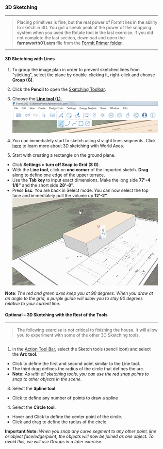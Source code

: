 ### 3D Sketching

---

> Placing primitives is fine, but the real power of FormIt lies in the ability to sketch in 3D. You got a sneak peak at the power of the snapping system when you used the Rotate tool in the last exercise. If you did not complete the last section, download and open the **farnsworth01.axm** file from the [FormIt Primer folder](https://autodesk.app.box.com/s/thavswirrbflit27rbqzl26ljj7fu1uv/1/9025446442).

---

#### 3D Sketching with Lines

1. To group the image plan in order to prevent sketched lines from "sticking", select the plane by double-clicking it, right-click and choose **Group \(G\)**.

2. Click the **Pencil** to open the [Sketching Toolbar](../formit-introduction/tool-bars.md).

3. Choose the [**Line tool \(L\)**](../formit-introduction/tool-bars.md). ![](./images/b73dbf13-d655-42fa-ae12-164e8bda28ad.png)

4. You can immediately start to sketch using straight lines segments. Click [here](../tool-library/world-axes.md) to learn more about 3D sketching with World Axes.

5. Start with creating a rectangle on the ground plane.

  * Click **Settings &gt; turn off Snap to Grid \(S G\)**.
  * With the **Line tool**, click on **one corner** of the imported sketch. **Drag** along to define one edge of the upper terrace.
  * Use the **Tab key** to input exact dimensions. Make the long side **77'-4 1\/8"** and the short side **28'-8**".
  * Press **Esc**. You are back in Select mode. You can now select the top face and immediately pull the volume up **12'-2"**. ![](./images/bba6b093-7e05-4a92-b792-1601dbf26ecc.png)


**Note**: _The red and green axes keep you at 90 degrees. When you draw at an angle to the grid, a purple guide will allow you to stay 90 degrees relative to your current line._

#### Optional – 3D Sketching with the Rest of the Tools

---

> The following exercise is not critical to finishing the house. It will allow you to experiment with some of the other 3D Sketching tools.

---

1. In the [Action Tool Bar](../formit-introduction/tool-bars.md), select the Sketch tools (pencil icon) and select the **Arc tool**.
  * Click to define the first and second point similar to the Line tool.
  * The third drag defines the radius of the circle that defines the arc.
  * **Note:** _As with all sketching tools, you can use the red snap points to snap to other objects in the scene._

3. Select the **Spline tool**.

  * Click to define any number of points to draw a spline

4. Select the **Circle tool**.

  * Hover and Click to define the center point of the circle.
  * Click and drag to define the radius of the circle.


**Important Note:** _When you snap any curve segment to any other point, line or object face\/edge\/point, the objects will now be joined as one object. To avoid this, we will use Groups in a later exercise._


